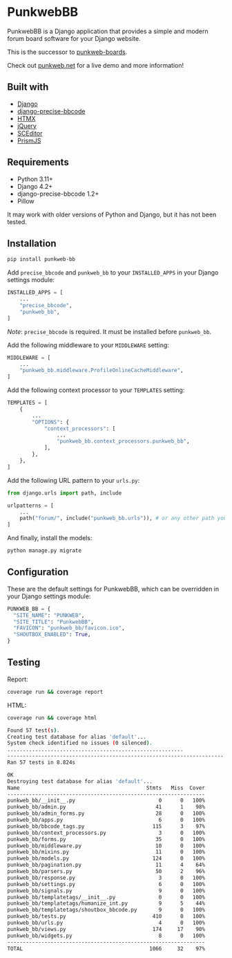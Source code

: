 # PunkwebBB

PunkwebBB is a Django application that provides a simple and modern forum board software for your Django website.

This is the successor to [punkweb-boards](https://github.com/Punkweb/punkweb-boards).

Check out [punkweb.net](https://punkweb.net/board/) for a live demo and more information!

## Built with

- [Django](https://www.djangoproject.com/)
- [django-precise-bbcode](https://github.com/ellmetha/django-precise-bbcode)
- [HTMX](https://htmx.org/)
- [jQuery](https://jquery.com/)
- [SCEditor](https://www.sceditor.com/)
- [PrismJS](https://prismjs.com/)

## Requirements

- Python 3.11+
- Django 4.2+
- django-precise-bbcode 1.2+
- Pillow

It may work with older versions of Python and Django, but it has not been tested.

## Installation

```bash
pip install punkweb-bb
```

Add `precise_bbcode` and `punkweb_bb` to your `INSTALLED_APPS` in your Django settings module:

```python
INSTALLED_APPS = [
    ...
    "precise_bbcode",
    "punkweb_bb",
]
```

_Note_: `precise_bbcode` is required. It must be installed before `punkweb_bb`.

Add the following middleware to your `MIDDLEWARE` setting:

```python
MIDDLEWARE = [
    ...
    "punkweb_bb.middleware.ProfileOnlineCacheMiddleware",
]
```

Add the following context processor to your `TEMPLATES` setting:

```python
TEMPLATES = [
    {
        ...
        "OPTIONS": {
            "context_processors": [
                ...
                "punkweb_bb.context_processors.punkweb_bb",
            ],
        },
    },
]
```

Add the following URL pattern to your `urls.py`:

```python
from django.urls import path, include

urlpatterns = [
    ...
    path("forum/", include("punkweb_bb.urls")), # or any other path you want
]
```

And finally, install the models:

```bash
python manage.py migrate
```

## Configuration

These are the default settings for PunkwebBB, which can be overridden in your Django settings module:

```python
PUNKWEB_BB = {
  "SITE_NAME": "PUNKWEB",
  "SITE_TITLE": "PunkwebBB",
  "FAVICON": "punkweb_bb/favicon.ico",
  "SHOUTBOX_ENABLED": True,
}
```

## Testing

Report:

```bash
coverage run && coverage report
```

HTML:

```bash
coverage run && coverage html
```

```bash
Found 57 test(s).
Creating test database for alias 'default'...
System check identified no issues (0 silenced).
.........................................................
----------------------------------------------------------------------
Ran 57 tests in 8.824s

OK
Destroying test database for alias 'default'...
Name                                         Stmts   Miss  Cover
----------------------------------------------------------------
punkweb_bb/__init__.py                           0      0   100%
punkweb_bb/admin.py                             41      1    98%
punkweb_bb/admin_forms.py                       28      0   100%
punkweb_bb/apps.py                               6      0   100%
punkweb_bb/bbcode_tags.py                      115      3    97%
punkweb_bb/context_processors.py                 3      0   100%
punkweb_bb/forms.py                             35      0   100%
punkweb_bb/middleware.py                        10      0   100%
punkweb_bb/mixins.py                            11      0   100%
punkweb_bb/models.py                           124      0   100%
punkweb_bb/pagination.py                        11      4    64%
punkweb_bb/parsers.py                           50      2    96%
punkweb_bb/response.py                           3      0   100%
punkweb_bb/settings.py                           6      0   100%
punkweb_bb/signals.py                            9      0   100%
punkweb_bb/templatetags/__init__.py              0      0   100%
punkweb_bb/templatetags/humanize_int.py          9      5    44%
punkweb_bb/templatetags/shoutbox_bbcode.py       9      0   100%
punkweb_bb/tests.py                            410      0   100%
punkweb_bb/urls.py                               4      0   100%
punkweb_bb/views.py                            174     17    90%
punkweb_bb/widgets.py                            8      0   100%
----------------------------------------------------------------
TOTAL                                         1066     32    97%
```

